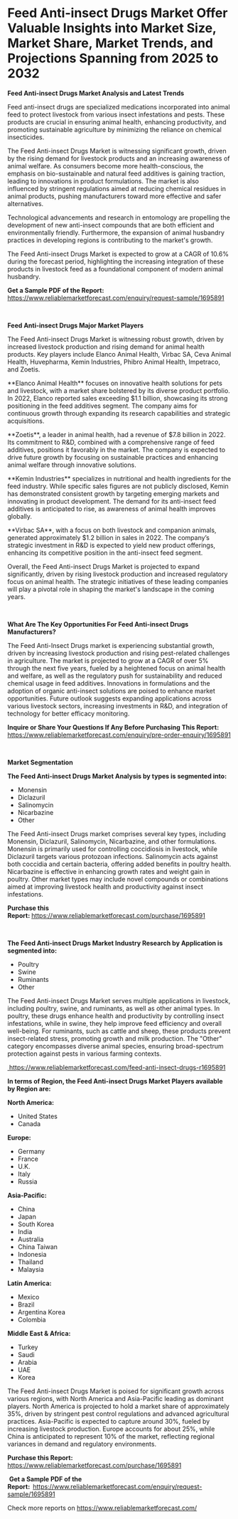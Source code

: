 <p><h1>Feed Anti-insect Drugs Market Offer Valuable Insights into Market Size, Market Share, Market Trends, and Projections Spanning from 2025 to 2032</h1></p><p><strong>Feed Anti-insect Drugs Market Analysis and Latest Trends</strong></p>
<p><p>Feed anti-insect drugs are specialized medications incorporated into animal feed to protect livestock from various insect infestations and pests. These products are crucial in ensuring animal health, enhancing productivity, and promoting sustainable agriculture by minimizing the reliance on chemical insecticides.</p><p>The Feed Anti-insect Drugs Market is witnessing significant growth, driven by the rising demand for livestock products and an increasing awareness of animal welfare. As consumers become more health-conscious, the emphasis on bio-sustainable and natural feed additives is gaining traction, leading to innovations in product formulations. The market is also influenced by stringent regulations aimed at reducing chemical residues in animal products, pushing manufacturers toward more effective and safer alternatives.</p><p>Technological advancements and research in entomology are propelling the development of new anti-insect compounds that are both efficient and environmentally friendly. Furthermore, the expansion of animal husbandry practices in developing regions is contributing to the market's growth.</p><p>The Feed Anti-insect Drugs Market is expected to grow at a CAGR of 10.6% during the forecast period, highlighting the increasing integration of these products in livestock feed as a foundational component of modern animal husbandry.</p></p>
<p><strong>Get a Sample PDF of the Report:&nbsp;</strong> <a href="https://www.reliablemarketforecast.com/enquiry/request-sample/1695891?utm_campaign=2993&utm_medium=2&utm_source=Github&utm_content=ia&utm_term=27032025&utm_id=feed-anti-insect-drugs">https://www.reliablemarketforecast.com/enquiry/request-sample/1695891</a></p>
<p>&nbsp;</p>
<p><strong>Feed Anti-insect Drugs Major Market Players</strong></p>
<p><p>The Feed Anti-insect Drugs Market is witnessing robust growth, driven by increased livestock production and rising demand for animal health products. Key players include Elanco Animal Health, Virbac SA, Ceva Animal Health, Huvepharma, Kemin Industries, Phibro Animal Health, Impetraco, and Zoetis.</p><p>**Elanco Animal Health** focuses on innovative health solutions for pets and livestock, with a market share bolstered by its diverse product portfolio. In 2022, Elanco reported sales exceeding $1.1 billion, showcasing its strong positioning in the feed additives segment. The company aims for continuous growth through expanding its research capabilities and strategic acquisitions.</p><p>**Zoetis**, a leader in animal health, had a revenue of $7.8 billion in 2022. Its commitment to R&D, combined with a comprehensive range of feed additives, positions it favorably in the market. The company is expected to drive future growth by focusing on sustainable practices and enhancing animal welfare through innovative solutions.</p><p>**Kemin Industries** specializes in nutritional and health ingredients for the feed industry. While specific sales figures are not publicly disclosed, Kemin has demonstrated consistent growth by targeting emerging markets and innovating in product development. The demand for its anti-insect feed additives is anticipated to rise, as awareness of animal health improves globally.</p><p>**Virbac SA**, with a focus on both livestock and companion animals, generated approximately $1.2 billion in sales in 2022. The company’s strategic investment in R&D is expected to yield new product offerings, enhancing its competitive position in the anti-insect feed segment.</p><p>Overall, the Feed Anti-insect Drugs Market is projected to expand significantly, driven by rising livestock production and increased regulatory focus on animal health. The strategic initiatives of these leading companies will play a pivotal role in shaping the market's landscape in the coming years.</p></p>
<p>&nbsp;</p>
<p><strong>What Are The Key Opportunities For Feed Anti-insect Drugs Manufacturers?</strong></p>
<p><p>The Feed Anti-Insect Drugs market is experiencing substantial growth, driven by increasing livestock production and rising pest-related challenges in agriculture. The market is projected to grow at a CAGR of over 5% through the next five years, fueled by a heightened focus on animal health and welfare, as well as the regulatory push for sustainability and reduced chemical usage in feed additives. Innovations in formulations and the adoption of organic anti-insect solutions are poised to enhance market opportunities. Future outlook suggests expanding applications across various livestock sectors, increasing investments in R&D, and integration of technology for better efficacy monitoring.</p></p>
<p><strong>Inquire or Share Your Questions If Any Before Purchasing This Report:</strong> <a href="https://www.reliablemarketforecast.com/enquiry/pre-order-enquiry/1695891?utm_campaign=2993&utm_medium=2&utm_source=Github&utm_content=ia&utm_term=27032025&utm_id=feed-anti-insect-drugs">https://www.reliablemarketforecast.com/enquiry/pre-order-enquiry/1695891</a></p>
<p>&nbsp;</p>
<p><strong>Market Segmentation</strong></p>
<p><strong>The Feed Anti-insect Drugs Market Analysis by types is segmented into:</strong></p>
<p><ul><li>Monensin</li><li>Diclazuril</li><li>Salinomycin</li><li>Nicarbazine</li><li>Other</li></ul></p>
<p><p>The Feed Anti-insect Drugs market comprises several key types, including Monensin, Diclazuril, Salinomycin, Nicarbazine, and other formulations. Monensin is primarily used for controlling coccidiosis in livestock, while Diclazuril targets various protozoan infections. Salinomycin acts against both coccidia and certain bacteria, offering added benefits in poultry health. Nicarbazine is effective in enhancing growth rates and weight gain in poultry. Other market types may include novel compounds or combinations aimed at improving livestock health and productivity against insect infestations.</p></p>
<p><strong>Purchase this Report:&nbsp;</strong><a href="https://www.reliablemarketforecast.com/purchase/1695891?utm_campaign=2993&utm_medium=2&utm_source=Github&utm_content=ia&utm_term=27032025&utm_id=feed-anti-insect-drugs">https://www.reliablemarketforecast.com/purchase/1695891</a></p>
<p>&nbsp;</p>
<p><strong>The Feed Anti-insect Drugs Market Industry Research by Application is segmented into:</strong></p>
<p><ul><li>Poultry</li><li>Swine</li><li>Ruminants</li><li>Other</li></ul></p>
<p><p>The Feed Anti-insect Drugs Market serves multiple applications in livestock, including poultry, swine, and ruminants, as well as other animal types. In poultry, these drugs enhance health and productivity by controlling insect infestations, while in swine, they help improve feed efficiency and overall well-being. For ruminants, such as cattle and sheep, these products prevent insect-related stress, promoting growth and milk production. The "Other" category encompasses diverse animal species, ensuring broad-spectrum protection against pests in various farming contexts.</p></p>
<p><a href="https://www.reliablemarketforecast.com/feed-anti-insect-drugs-r1695891?utm_campaign=2993&utm_medium=2&utm_source=Github&utm_content=ia&utm_term=27032025&utm_id=feed-anti-insect-drugs">&nbsp;https://www.reliablemarketforecast.com/feed-anti-insect-drugs-r1695891</a></p>
<p><strong>In terms of Region, the Feed Anti-insect Drugs Market Players available by Region are:</strong></p>
<p>
    <p> <strong> North America: </strong>
        <ul>
            <li>United States</li>
            <li>Canada</li>
        </ul>
        </p> 
    <p> <strong> Europe: </strong>
        <ul>
            <li>Germany</li>
            <li>France</li>
            <li>U.K.</li>
            <li>Italy</li>
            <li>Russia</li>
        </ul>
        </p> 
    <p> <strong> Asia-Pacific: </strong>
        <ul>
            <li>China</li>
            <li>Japan</li>
            <li>South Korea</li>
            <li>India</li>
            <li>Australia</li>
            <li>China Taiwan</li>
            <li>Indonesia</li>
            <li>Thailand</li>
            <li>Malaysia</li>
        </ul>
        </p> 
    <p> <strong> Latin America: </strong>
        <ul>
            <li>Mexico</li>
            <li>Brazil</li>
            <li>Argentina Korea</li>
            <li>Colombia</li>
        </ul>
        </p> 
    <p> <strong> Middle East & Africa: </strong>
        <ul>
            <li>Turkey</li>
            <li>Saudi</li>
            <li>Arabia</li>
            <li>UAE</li>
            <li>Korea</li>
        </ul>
    </p>
    </p>
<p><p>The Feed Anti-insect Drugs Market is poised for significant growth across various regions, with North America and Asia-Pacific leading as dominant players. North America is projected to hold a market share of approximately 35%, driven by stringent pest control regulations and advanced agricultural practices. Asia-Pacific is expected to capture around 30%, fueled by increasing livestock production. Europe accounts for about 25%, while China is anticipated to represent 10% of the market, reflecting regional variances in demand and regulatory environments.</p></p>
<p><strong>Purchase this Report: </strong><a href="https://www.reliablemarketforecast.com/purchase/1695891?utm_campaign=2993&utm_medium=2&utm_source=Github&utm_content=ia&utm_term=27032025&utm_id=feed-anti-insect-drugs">https://www.reliablemarketforecast.com/purchase/1695891</a></p>
<p>&nbsp;<strong>Get a Sample PDF of the Report:&nbsp;&nbsp;</strong><a href="https://www.reliablemarketforecast.com/enquiry/request-sample/1695891?utm_campaign=2993&utm_medium=2&utm_source=Github&utm_content=ia&utm_term=27032025&utm_id=feed-anti-insect-drugs">https://www.reliablemarketforecast.com/enquiry/request-sample/1695891</a></p>
<p><strong></strong></p>
<p>Check more reports on <a href="https://www.reliablemarketforecast.com/?utm_campaign=2993&utm_medium=2&utm_source=Github&utm_content=ia&utm_term=27032025&utm_id=feed-anti-insect-drugs">https://www.reliablemarketforecast.com/</a></p>